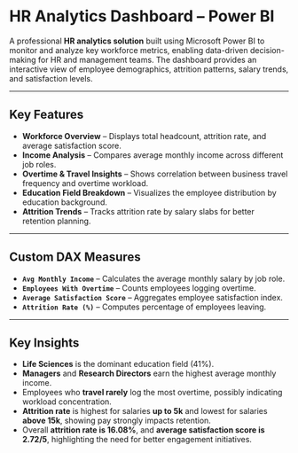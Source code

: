  # HR Analytics Dashboard – Power BI

A professional **HR analytics solution** built using Microsoft Power BI to monitor and analyze key workforce metrics, enabling data-driven decision-making for HR and management teams. The dashboard provides an interactive view of employee demographics, attrition patterns, salary trends, and satisfaction levels.


---

## Key Features

- **Workforce Overview** – Displays total headcount, attrition rate, and average satisfaction score.
- **Income Analysis** – Compares average monthly income across different job roles.
- **Overtime & Travel Insights** – Shows correlation between business travel frequency and overtime workload.
- **Education Field Breakdown** – Visualizes the employee distribution by education background.
- **Attrition Trends** – Tracks attrition rate by salary slabs for better retention planning.

---

## Custom DAX Measures

- **`Avg Monthly Income`** – Calculates the average monthly salary by job role.
- **`Employees With Overtime`** – Counts employees logging overtime.
- **`Average Satisfaction Score`** – Aggregates employee satisfaction index.
- **`Attrition Rate (%)`** – Computes percentage of employees leaving.

---

## Key Insights

- **Life Sciences** is the dominant education field (41%).
- **Managers** and **Research Directors** earn the highest average monthly income.
- Employees who **travel rarely** log the most overtime, possibly indicating workload concentration.
- **Attrition rate** is highest for salaries **up to 5k** and lowest for salaries **above 15k**, showing pay strongly impacts retention.
- Overall **attrition rate is 16.08%**, and **average satisfaction score is 2.72/5**, highlighting the need for better engagement initiatives.


